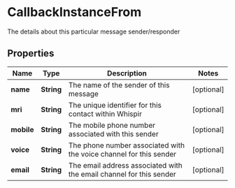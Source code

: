 

# CallbackInstanceFrom

The details about this particular message sender/responder

## Properties

| Name | Type | Description | Notes |
|------------ | ------------- | ------------- | -------------|
|**name** | **String** | The name of the sender of this message |  [optional] |
|**mri** | **String** | The unique identifier for this contact within Whispir |  [optional] |
|**mobile** | **String** | The mobile phone number associated with this sender |  [optional] |
|**voice** | **String** | The phone number associated with the voice channel for this sender |  [optional] |
|**email** | **String** | The email address associated with the email channel for this sender |  [optional] |



